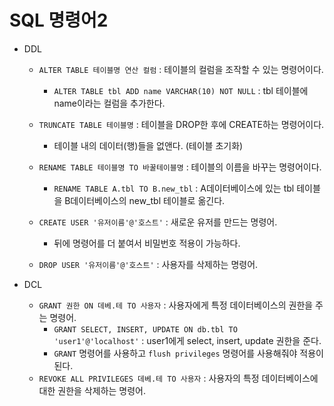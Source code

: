 # SQL 명령어2

- DDL
  - `ALTER TABLE 테이블명 연산 컬럼` : 테이블의 컬럼을 조작할 수 있는 명령어이다.
    - `ALTER TABLE tbl ADD name VARCHAR(10) NOT NULL` : tbl 테이블에 name이라는 컬럼을 추가한다.
  - `TRUNCATE TABLE 테이블명` : 테이블을 DROP한 후에 CREATE하는 명령어이다.
    - 테이블 내의 데이터(행)들을 없앤다. (테이블 초기화)
  - `RENAME TABLE 테이블명 TO 바꿀테이블명` : 테이블의 이름을 바꾸는 명령어이다.
    - `RENAME TABLE A.tbl TO B.new_tbl` : A데이터베이스에 있는 tbl 테이블을 B데이터베이스의 new_tbl 테이블로 옮긴다.
  - `CREATE USER '유저이름'@'호스트'` : 새로운 유저를 만드는 명령어.
    - 뒤에 명령어를 더 붙여서 비밀번호 적용이 가능하다.

  - `DROP USER '유저이름'@'호스트'` : 사용자를 삭제하는 명령어.

- DCL
  - `GRANT 권한 ON 데베.테 TO 사용자` : 사용자에게 특정 데이터베이스의 권한을 주는 명령어.
    - `GRANT SELECT, INSERT, UPDATE ON db.tbl TO 'user1'@'localhost'` : user1에게 select, insert, update 권한을 준다.
    - `GRANT` 명령어를 사용하고 `flush privileges` 명령어를 사용해줘야 적용이 된다.
  - `REVOKE ALL PRIVILEGES 데베.테 TO 사용자` : 사용자의 특정 데이터베이스에 대한 권한을 삭제하는 명령어.